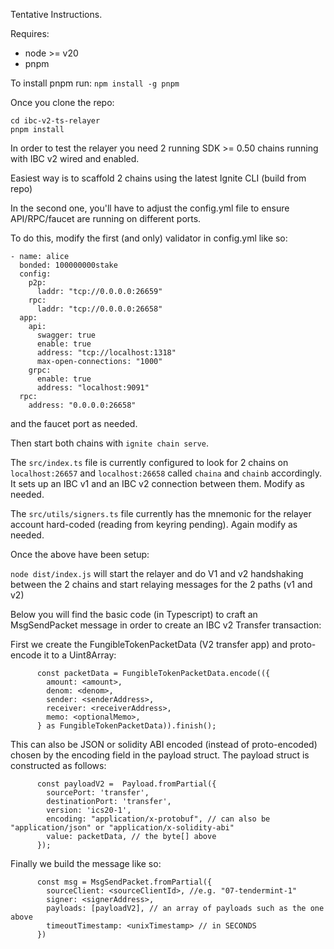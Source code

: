 Tentative Instructions.

Requires:
- node >= v20
- pnpm 

To install pnpm run:
`npm install -g pnpm`

Once you clone the repo:

```
cd ibc-v2-ts-relayer
pnpm install
```

In order to test the relayer you need 2 running SDK >= 0.50 chains running with IBC v2 wired and enabled.

Easiest way is to scaffold 2 chains using the latest Ignite CLI (build from repo)

In the second one, you'll have to adjust the config.yml file to ensure API/RPC/faucet are running on different ports.

To do this, modify the first (and only) validator in config.yml like so:

```
- name: alice
  bonded: 100000000stake
  config:
    p2p:
      laddr: "tcp://0.0.0.0:26659"
    rpc:
      laddr: "tcp://0.0.0.0:26658"
  app:
    api: 
      swagger: true
      enable: true
      address: "tcp://localhost:1318"
      max-open-connections: "1000"
    grpc:
      enable: true
      address: "localhost:9091"
  rpc:
    address: "0.0.0.0:26658"
```

and the faucet port as needed.

Then start both chains with `ignite chain serve`.

The `src/index.ts` file is currently configured to look for 2 chains on `localhost:26657` and `localhost:26658` called `chaina` and `chainb` accordingly.
It sets up an IBC v1 and an IBC v2 connection between them.
Modify as needed.

The `src/utils/signers.ts` file currently has the mnemonic for the relayer account hard-coded (reading from keyring pending). Again modify as needed.

Once the above have been setup:

`node dist/index.js` will start the relayer and do V1 and v2 handshaking between the 2 chains and start relaying messages for the 2 paths (v1 and v2)

Below you will find the basic code (in Typescript) to craft an MsgSendPacket message in order to create an IBC v2 Transfer transaction:

First we create the FungibleTokenPacketData (V2 transfer app) and proto-encode it to a Uint8Array:

```
      const packetData = FungibleTokenPacketData.encode(({
        amount: <amount>,
        denom: <denom>,
        sender: <senderAddress>,
        receiver: <receiverAddress>,
        memo: <optionalMemo>,
      } as FungibleTokenPacketData)).finish();
```

This can also be JSON or solidity ABI encoded (instead of proto-encoded) chosen by the encoding field in the payload struct.
The payload struct is constructed as follows:

```
      const payloadV2 =  Payload.fromPartial({
        sourcePort: 'transfer',
        destinationPort: 'transfer',
        version: 'ics20-1',
        encoding: "application/x-protobuf", // can also be "application/json" or "application/x-solidity-abi"
        value: packetData, // the byte[] above
      });
```

Finally we build the message like so:

```
      const msg = MsgSendPacket.fromPartial({
        sourceClient: <sourceClientId>, //e.g. "07-tendermint-1"
        signer: <signerAddress>,
        payloads: [payloadV2], // an array of payloads such as the one above
        timeoutTimestamp: <unixTimestamp> // in SECONDS
      })
```